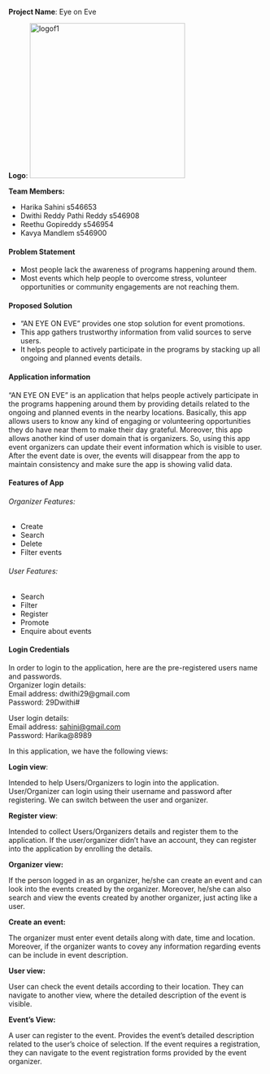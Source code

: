 <b>Project Name</b>: Eye on Eve

<b>Logo</b>: <img width="305" alt="logof1" src="https://user-images.githubusercontent.com/71969256/201582287-a7306bde-3bc1-4489-99fc-55fd3642f1ae.PNG">

<b>Team Members:</b>
- Harika Sahini s546653
- Dwithi Reddy Pathi Reddy s546908
- Reethu Gopireddy s546954
- Kavya Mandlem s546900

#### Problem Statement
 - Most people lack the awareness of programs happening around them.
 - Most events which help people to overcome stress, volunteer opportunities or community engagements are not reaching them.

#### Proposed Solution
- “AN EYE ON EVE” provides one stop solution for event promotions.
- This app gathers trustworthy information from valid sources to serve users.
- It helps people to actively participate in the programs by stacking up all ongoing and planned events details.


#### Application information

<p>“AN EYE ON EVE” is an application that helps people actively participate in the programs happening around them by providing details related to the ongoing and planned events in the nearby locations. Basically, this app allows users to know any kind of engaging or volunteering opportunities they do have near them to make their day grateful. Moreover, this app allows another kind of user domain that is organizers. So, using this app event organizers can update their event information which is visible to user. After the event date is over, the events will disappear from the app to maintain consistency and make sure the app is showing valid data.</p>

#### Features of App
###### Organizer Features:
- Create
- Search
- Delete
- Filter events 

###### User Features:
- Search
- Filter 
- Register
- Promote
- Enquire about events


#### Login Credentials
<p>In order to login to the application, here are the pre-registered users name and passwords.<br>
Organizer login details:<br>
Email address: dwithi29@gmail.com<br>
Password: 29Dwithi#<br>

User login details:<br>
Email address: sahini@gmail.com<br>
Password: Harika@8989 </p>

<p>In this application, we have the following views:</p>
  <p><b>Login view</b>:</p>
<p>Intended to help Users/Organizers to login into the application. User/Organizer can login using their username and password after registering. We can switch between the user and organizer.</p>
  <p><b>Register view</b>:</p>
<p>Intended to collect Users/Organizers details and register them to the application. If the user/organizer didn’t have an account, they can register into the application by enrolling the details.</p>
<p><b>Organizer view:</b></p>
<p>If the person logged in as an organizer, he/she can create an event and can look into the events created by the organizer. Moreover, he/she can also search and view the events created by another organizer, just acting like a user.</p>
<p><b>Create an event:</b></p>
<p>The organizer must enter event details along with date, time and location. Moreover, if the organizer wants to covey any information regarding events can be include in event description.</p>
<p><b>User view:</b></p>
<p>User can check the event details according to their location. They can navigate to another view, where the detailed description of the event is visible. </p>
<p><b>Event’s View:</b></p>
<p>A user can register to the event. Provides the event’s detailed description related to the user’s choice of selection. If the event requires a registration, they can navigate to the event registration forms provided by the event organizer.</p>
